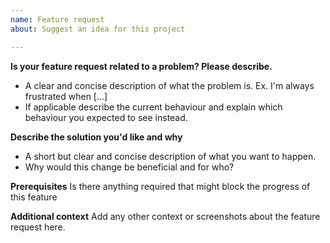 ```yaml
---
name: Feature request
about: Suggest an idea for this project

---
```


**Is your feature request related to a problem? Please describe.**
- A clear and concise description of what the problem is. Ex. I'm always frustrated when [...]
- If applicable describe the current behaviour and explain which behaviour you expected to see instead.

**Describe the solution you'd like and why**
- A short but clear and concise description of what you want to happen. 
- Why would this change be beneficial and for who?

**Prerequisites** 
Is there anything required that might block the progress of this feature

**Additional context**
Add any other context or screenshots about the feature request here.
